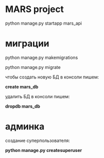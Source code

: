 # MARS project

python manage.py startapp mars_api

# миграции
python manage.py makemigrations

python manage.py migrate

чтобы создать новую БД в консоли пишем:

**create mars_db**

удалить БД в консоли пишем:

**dropdb mars_db**

# админка

создание суперпользователя:

**python manage.py createsuperuser**
